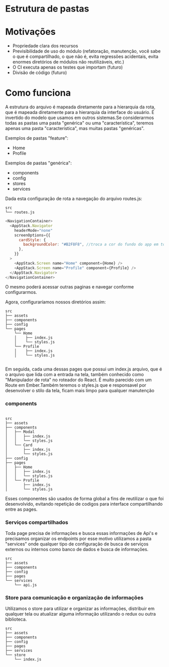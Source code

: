 # Estrutura de pastas


# Motivações
- Propriedade clara dos recursos
- Previsibilidade de uso do módulo (refatoração, manutenção, você sabe o que é compartilhado, o que não é, evita regressões acidentais, evita enormes diretórios de módulos não reutilizáveis, etc.)
- O CI executa apenas os testes que importam (futuro)
- Divisão de código (futuro)


# Como funciona
A estrutura do arquivo é mapeada diretamente para a hierarquia da rota, que é mapeada diretamente para a hierarquia da interface do usuário.
É invertido do modelo que usamos em outros sistemas.Se considerarmos todas as pastas uma pasta "genérica" ou uma "característica", teremos apenas uma pasta "característica", mas muitas pastas "genéricas".

Exemplos de pastas "feature":

- Home
- Profile



Exemplos de pastas "genérica":

- components
- config
- stores
- services



Dada esta configuração de rota a navegação do arquivo routes.js:

```
src
└── routes.js
```

```js
<NavigationContainer>
  <AppStack.Navigator
    headerMode="none"
    screenOptions={{
      cardStyle: {
        backgroundColor: "#B2F8F8", //troca a cor do fundo do app em todas as pages
      },
    }}
  >
    <AppStack.Screen name="Home" component={Home} />
    <AppStack.Screen name="Profile" component={Profile} />
  </AppStack.Navigator>
</NavigationContainer>

```
O mesmo poderá acessar outras paginas e navegar conforme configurarmos.





Agora, configuraríamos nossos diretórios assim:

```
src
├── assets
├── components
├── config
└── pages
    └── Home
    │    ├── index.js
    │    └── styles.js
    └── Profile  
    │    ├── index.js
    │    └── styles.js
                
```

Em seguida, cada uma dessas pages que possui um index.js arquivo, que é o arquivo que lida com a entrada na tela, também conhecido como "Manipulador de rota" no roteador do React.
É muito parecido com um Route em Ember.Também teremos o styles.js que e responsavel por desenvolver o stilo da tela, ficam mais limpo para qualquer manutenção










### components


```

src
├── assets
├── components
│   ├── Modal
│   │   ├── index.js
│   │   └── styles.js
│   └── Card
│       ├── index.js
│       └── styles.js
├── config
├── pages
│   ├── Home
│   │   ├── index.js
│   │   └── styles.js
│   └── Profile
│       ├── index.js
│       └── styles.js

```


Esses componentes são usados de forma global a fins de reutilizar o que foi desenvolvido, evitando repetição de codigos para interface compartilhando entre as pages.


### Serviços compartilhados

Toda page precisa de informações e busca essas informações de Api's e precisamos organizar os endpoints por esse motivo utilizamos a pasta "services" onde qualquer tipo de configuração de busca de serviços externos ou internos como banco de dados e busca de informações.


```
src
├── assets
├── components
├── config
├── pages
└── services
    └── api.js
```







### Store para comunicação e organização de informações

Utilizamos o store para utilizar e organizar as informações, distribuir em qualquer tela ou atualizar alguma informação utilizando o redux ou outra biblioteca.

```
src
├── assets
├── components
├── config
├── pages
├── services
└── store
    └── index.js

```

